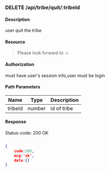 ### DELETE /api/tribe/quit/:tribeId

#### Description
user quit the tribe
#### Resource
 > Please look forward to ☺

#### Authorization
must have user's session info,user must be login

#### Path Parameters
|Name|Type|Description| 
|----|---|---|
| tribeId |number| id of tribe| 


#### Response
Status-code: 200 OK

```json

{   
    code:200,
    msg:'ok',
    data:{}
}
```

 